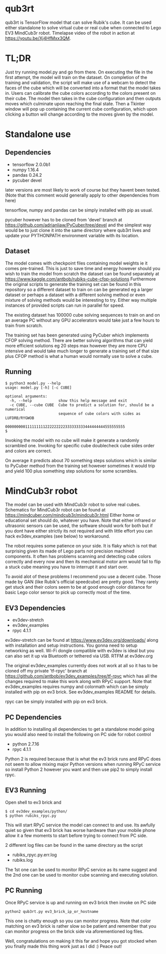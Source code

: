 qub3rt
======

qub3rt is TensorFlow model that can solve Rubik's cube. It can be used either
standalone to solve virtual cube or real cube when connected to Lego EV3
MindCub3r robot. Timelapse video of the robot in action at https://youtu.be/Xj4HfMxx3QM.

TL;DR
=====

Just try running model.py and go from there. On executing the file in the first attempt, the model will train on the dataset. On completion of the training and validation, the script will make use of a webcam to detect the faces of the cube which will be converted into a format that the model takes in. Users can calibrate the cube colors according to the colors present on their cube. The model then takes in the cube configuration and then outputs moves which culminate upon reaching the final state.
Then a Tkinter window will pop up containing the current cube configuration, which upon clicking a button will change according to the moves given by the model.


Standalone use
==============

Dependencies
------------

- tensorflow 2.0.0b1
- numpy 1.16.4
- pandas 0.24.2
- pycuber devel

later versions are most likely to work of course but they havent been tested.
(Note that this comment would generally apply to other dependencies from here)

tensorflow, numpy and pandas can be simply installed with pip as usual.

pycuber however has to be cloned from 'devel' branch at
https://github.com/adrianliaw/PyCuber/tree/devel
and the simplest way would be to just clone it into the same directory where
qub3rt lives and update your PYTHONPATH environment variable with its location.

Dataset
-------

The model comes with checkpoint files containing model weights ie it comes
pre-trained. This is just to save time and energy however should you wish
to train the model from scratch the dataset can be found separately at
https://www.kaggle.com/antbob/rubiks-cube-cfop-solutions
Furthermore the original scripts to generate the training set can be found
in this repository so a different dataset to train on can be generated eg
a larger dataset or perhaps a dataset with a different solving method or
even mixture of solving methods would be interesting to try. Either way
multiple instances of provided scripts can run in parallel for speed.

The existing dataset has 100000 cube solving sequences to train on and on an
average PC without any GPU accelerators would take just a few hours to train
from scratch.

The training set has been generated using PyCuber which implements CFOP
solving method. There are better solving algorithms that can yield more
efficient solutions eg 20 steps max however they are more CPU intensive
and would take much longer to generate a training set of that size plus
CFOP method is what a human would normally use to solve a cube.

Running
-------

```
$ python3 model.py --help
usage: model.py [-h] [-c CUBE]

optional arguments:
  -h, --help            show this help message and exit
  -c CUBE, --cube CUBE  Cube to predict a solution for, should be a numerical
                        sequence of cube colors with sides as LUFDRB/RYGWOB
                        000000000111111111222222222333333333444444444555555555
$
```

Invoking the model with no cube will make it generate a randomly scrambled one.
Invoking for specific cube doublecheck cube sides order and colors are correct.

On average it predicts about 70 something steps solutions which is similar to
PyCuber method from the training set however sometimes it would trip and yield
100 plus something step solutions for some scrambles.

MindCub3r robot
===============

The model can be used with MindCub3r robot to solve real cubes. Schematics for
MindCub3r robot can be found at
https://mindcuber.com/mindcub3r/mindcub3r.html
Either home or educational set should do, whatever you have. Note that either
infrared or ultrasonic sensors can be used, the software should work for both
but if you dont have either strictly its not required and with little effort
you can hack ev3dev_examples (see below) to workaround.

The robot requires some patience on your side. It is flaky which is not that
surprising given its made of Lego parts not precision machined components.
It often has problems scanning and detecting cube colors correctly and every
now and then its mechanical motor arm would fail to flip a stuck cube meaning
you have to interrupt it and start over.

To avoid alot of these problems I recommend you use a decent cube. Those made
by GAN (like Rubik's official speedcube) are pretty good. They rarely get
stuck and their colors seem to be at good enough color distance for basic Lego
color sensor to pick up correctly most of the time.

EV3 Dependencies
----------------

- ev3dev-stretch
- ev3dev_examples
- rpyc 4.1.1

ev3dev-stretch can be found at
https://www.ev3dev.org/downloads/
along with installation and setup instructions. You gonna need to setup
networking as well. Wi-Fi dongle compatible with ev3dev is ideal but you
can also set it up via Bluetooth or tethered via USB. RTFM at ev3dev.org

The original ev3dev_examples currently does not work at all so it has to be
cloned off my private 'tf-rpyc' branch at
https://github.com/antbob/ev3dev_examples/tree/tf-rpyc
which has all the changes required to make this work along with RPyC support.
Note that ev3dev_examples requires numpy and colormath which can be simply
installed with pip on ev3 brick. See ev3dev_examples README for details.

rpyc can be simply installed with pip on ev3 brick.

PC Dependencies
---------------

In addition to installing all dependencies to get a standalone model going
you would also need to install the following on PC side for robot control

- python 2.7.16
- rpyc 4.1.1

Python 2 is required because that is what the ev3 brick runs and RPyC does
not seem to allow mixing major Python versions when running RPyC service so
install Python 2 however you want and then use pip2 to simply install rpyc.

EV3 Running
-----------

Open shell to ev3 brick and

```
$ cd ev3dev_examples/python/
$ python rubiks_rpyc.py
```

This will start RPyC service the model can connect to and use. Its awfully
quiet so given that ev3 brick has worse hardware than your mobile phone
allow it a few moments to start before trying to connect from PC side.

2 different log files can be found in the same directory as the script

- rubiks_rpyc.py.err.log
- rubiks.log

The 1st one can be used to monitor RPyC service as its name suggest and
the 2nd one can be used to monitor cube scanning and executing solution.

PC Running
----------

Once RPyC service is up and running on ev3 brick then invoke on PC side

```
python2 qub3rt.py ev3_brick_ip_or_hostname
```

This one is chatty enough so you can monitor progress. Note that color
matching on ev3 brick is rather slow so be patient and remember that
you can monitor progress on the brick side via aforementioned log files.

Well, congratulations on making it this far and hope you got stocked
when you finally made this thing work just as I did :)
Peace out!
